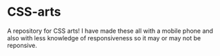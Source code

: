 # CSS-arts
A repository for CSS arts!
I have made these all with a mobile phone and also with less knowledge of responsiveness so it may or may not be reponsive.
